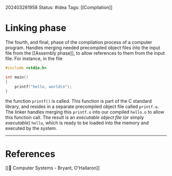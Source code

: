 202403281958
Status: #idea
Tags: [[Compilation]]

# Linking phase

The fourth, and final, phase of the compilation process of a computer program. Handles merging needed precompiled object files into the input file from the [[Assembly phase]], to allow references to them from the input file. For instance, in the file

```c
#include <stdio.h>

int main()
{
	printf("hello, world\n");
}
```

the function `printf()` is called. This function is part of the C standard library, and resides in a separate precompiled object file called `printf.o`. The linker handles merging this `printf.o` into our compiled `hello.o` to allow this function call. The result is an *executable object file* (or simply *executable*) `hello`, which is ready to be loaded into the memory and executed by the system. 

___
# References
[[📕 Computer Systems - Bryant, O'Hallaron]]